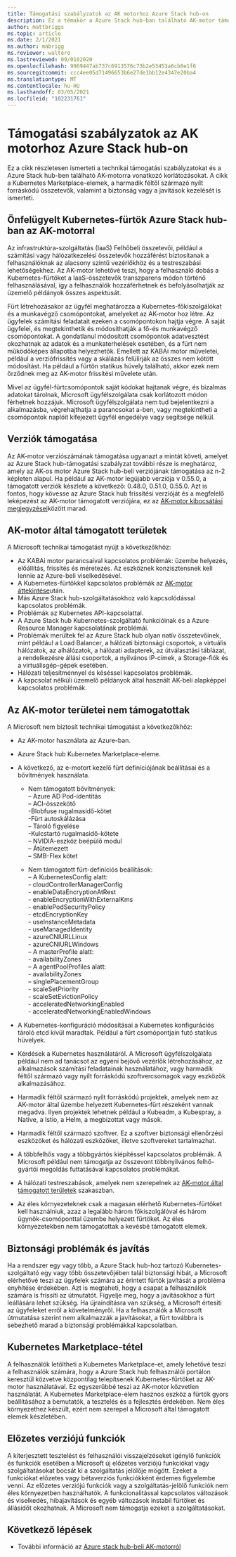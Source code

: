 ```yaml
---
title: Támogatási szabályzatok az AK motorhoz Azure Stack hub-on
description: Ez a témakör a Azure Stack hub-ban található AK-motor támogatási szabályzatait tartalmazza.
author: mattbriggs
ms.topic: article
ms.date: 2/1/2021
ms.author: mabrigg
ms.reviewer: waltero
ms.lastreviewed: 09/0102020
ms.openlocfilehash: 9969447ab737c6913576c73b2e53453a6cb8e1f6
ms.sourcegitcommit: ccc4ee05d71496653b6e27de1bb12e4347e20ba4
ms.translationtype: MT
ms.contentlocale: hu-HU
ms.lasthandoff: 03/05/2021
ms.locfileid: "102231761"
---
```

# <a name="support-policies-for-aks-engine-on-azure-stack-hub"></a>Támogatási szabályzatok az AK motorhoz Azure Stack hub-on

Ez a cikk részletesen ismerteti a technikai támogatási szabályzatokat és a Azure Stack hub-ben található AK-motorra vonatkozó korlátozásokat. A cikk a Kubernetes Marketplace-elemek, a harmadik féltől származó nyílt forráskódú összetevők, valamint a biztonság vagy a javítások kezelését is ismerteti. 

## <a name="self-managed-kubernetes-clusters-on-azure-stack-hub-with-aks-engine"></a>Önfelügyelt Kubernetes-fürtök Azure Stack hub-ban az AK-motorral

Az infrastruktúra-szolgáltatás (IaaS) Felhőbeli összetevői, például a számítási vagy hálózatkezelési összetevők hozzáférést biztosítanak a felhasználóknak az alacsony szintű vezérlőkhöz és a testreszabási lehetőségekhez. Az AK-motor lehetővé teszi, hogy a felhasználó dobás a Kubernetes-fürtöket a IaaS-összetevők transzparens módon történő felhasználásával, így a felhasználók hozzáférhetnek és befolyásolhatják az üzemelő példányok összes aspektusát.

Fürt létrehozásakor az ügyfél meghatározza a Kubernetes-főkiszolgálókat és a munkavégző csomópontokat, amelyeket az AK-motor hoz létre. Az ügyfelek számítási feladatait ezeken a csomópontokon hajtja végre. A saját ügyfelei, és megtekinthetik és módosíthatják a fő-és munkavégző csomópontokat. A gondatlanul módosított csomópontok adatvesztést okozhatnak az adatok és a munkaterhelések esetében, és a fürt nem működőképes állapotba helyezhetők. Emellett az KABAi motor műveletei, például a verziófrissítés vagy a skálázás felülírják az összes nem kötött módosítást. Ha például a fürtön statikus hüvely található, akkor ezek nem őrződnek meg az AK-motor frissítési művelete után.

Mivel az ügyfél-fürtcsomópontok saját kódokat hajtanak végre, és bizalmas adatokat tárolnak, Microsoft ügyfélszolgálata csak korlátozott módon férhetnek hozzájuk. Microsoft ügyfélszolgálata nem tud bejelentkezni a alkalmazásba, végrehajthatja a parancsokat a-ben, vagy megtekintheti a csomópontok naplóit kifejezett ügyfél engedélye vagy segítsége nélkül.

## <a name="version-support"></a>Verziók támogatása

Az AK-motor verziószámának támogatása ugyanazt a mintát követi, amelyet az Azure Stack hub-támogatási szabályzat további része is meghatároz, amely az AK-os motor Azure Stack hub-beli verziójának támogatása az n-2 képleten alapul. Ha például az AK-motor legújabb verziója v 0.55.0, a támogatott verziók készlete a következő: 0.48.0, 0.51.0, 0.55.0. Azt is fontos, hogy kövesse az Azure Stack hub frissítési verzióját és a megfelelő leképezést az AK-motor támogatott verziójára, ez az [AK-motor kibocsátási megjegyzései](kubernetes-aks-engine-release-notes.md#aks-engine-and-azure-stack-version-mapping)között marad.

## <a name="aks-engine-supported-areas"></a>AK-motor által támogatott területek

A Microsoft technikai támogatást nyújt a következőkhöz:

-  Az KABAi motor parancsaival kapcsolatos problémák: üzembe helyezés, előállítás, frissítés és méretezés. Az eszköznek konzisztensnek kell lennie az Azure-beli viselkedésével.
-  A Kubernetes-fürtökkel kapcsolatos problémák az [AK-motor áttekintése](azure-stack-kubernetes-aks-engine-overview.md)után.
-  Más Azure Stack hub-szolgáltatásokhoz való kapcsolódással kapcsolatos problémák. 
-  Problémák az Kubernetes API-kapcsolattal.
-  A Azure Stack hub Kubernetes-szolgáltató funkcióinak és a Azure Resource Manager kapcsolatának problémái.
-  Problémák merültek fel az Azure Stack hub olyan natív összetevőinek, mint például a Load Balancer, a hálózati biztonsági csoportok, a virtuális hálózatok, az alhálózatok, a hálózati adapterek, az útválasztási táblázat, a rendelkezésre állási csoportok, a nyilvános IP-címek, a Storage-fiók és a virtuálisgép-gépek esetében. 
-  Hálózati teljesítménnyel és késéssel kapcsolatos problémák.
-  A kapcsolat nélküli üzemelő példányok által használt AK-beli alapképpel kapcsolatos problémák. 

## <a name="aks-engine-areas-not-supported"></a>Az AK-motor területei nem támogatottak

A Microsoft nem biztosít technikai támogatást a következőkhöz:

-  Az AK-motor használata az Azure-ban.
-  Azure Stack hub Kubernetes Marketplace-eleme.
-  A következő, az e-motort kezelő fürt definíciójának beállításai és a bővítmények használata.
    -  Nem támogatott bővítmények:  
            – Azure AD Pod-identitás  
            – ACI-összekötő  
            -Blobfuse rugalmasidő-kötet  
            -Fürt autoskálázása  
            – Tároló figyelése  
            -Kulcstartó rugalmasidő-kötete  
            – NVIDIA-eszköz beépülő modul  
            – Átütemezett  
            – SMB-Flex kötet  
        
    -  Nem támogatott fürt-definíciós beállítások:  
            – A KubernetesConfig alatt:  
                    - cloudControllerManagerConfig  
                    - enableDataEncryptionAtRest  
                    - enableEncryptionWithExternalKms  
                    - enablePodSecurityPolicy  
                    - etcdEncryptionKey  
                    - useInstanceMetadata  
                    - useManagedIdentity  
                    - azureCNIURLLinux  
                    - azureCNIURLWindows  
            – A masterProfile alatt:  
                    - availabilityZones  
            – A agentPoolProfiles alatt:  
                    - availabilityZones  
                    – singlePlacementGroup  
                    - scaleSetPriority  
                    - scaleSetEvictionPolicy  
                    - acceleratedNetworkingEnabled  
                    - acceleratedNetworkingEnabledWindows

-  A Kubernetes-konfiguráció módosításai a Kubernetes konfigurációs tároló etcd kívül maradtak. Például a fürt csomópontjain futó statikus hüvelyek.
-  Kérdések a Kubernetes használatáról. A Microsoft ügyfélszolgálata például nem ad tanácsot az egyéni bejövő vezérlők létrehozásához, az alkalmazások számítási feladatainak használatához, vagy harmadik féltől származó vagy nyílt forráskódú szoftvercsomagok vagy eszközök alkalmazásához.
-  Harmadik féltől származó nyílt forráskódú projektek, amelyek nem az AK-motor által üzembe helyezett Kubernetes-fürt részeként vannak megadva. Ilyen projektek lehetnek például a Kubeadm, a Kubespray, a Native, a Istio, a Helm, a megbízottat vagy mások.
-  Harmadik féltől származó szoftver. Ez a szoftver biztonsági ellenőrzési eszközöket és hálózati eszközöket, illetve szoftvereket tartalmazhat.
-  A többfelhős vagy a többgyártós kiépítéssel kapcsolatos problémák. A Microsoft például nem támogatja az összevont többnyilvános felhő-gyártói megoldás futtatásával kapcsolatos problémákat.
-  A hálózati testreszabások, amelyek nem szerepelnek az [AK-motor által támogatott területek](#aks-engine-supported-areas) szakaszban.
-  Az éles környezeteknek csak a magasan elérhető Kubernetes-fürtöket kell használniuk, azaz a legalább három főkiszolgálóval és három ügynök-csomóponttal üzembe helyezett fürtöket. Az éles környezetekben nem támogatottak a kevésbé támogatott elemek.

##  <a name="security-issues-and-patching"></a>Biztonsági problémák és javítás

Ha a rendszer egy vagy több, a Azure Stack hub-hoz tartozó Kubernetes-szolgáltató egy vagy több összetevőjében talál biztonsági hibát, a Microsoft elérhetővé teszi az ügyfelek számára az érintett fürtök javítását a probléma enyhítése érdekében. Azt is megteheti, hogy a csapat a felhasználók számára is frissíti az útmutatót. Figyelje meg, hogy a javításokhoz a fürt leállására lehet szükség. Ha újraindításra van szükség, a Microsoft értesíti az ügyfeleket erről a követelményről. Ha a felhasználók a Microsoft útmutatása szerint nem alkalmazzák a javításokat, a fürt továbbra is sebezhető marad a biztonsági problémákkal kapcsolatban.

## <a name="kubernetes-marketplace-item"></a>Kubernetes Marketplace-tétel

A felhasználók letöltheti a Kubernetes Marketplace-et, amely lehetővé teszi a felhasználók számára, hogy a Azure Stack hub felhasználói portálon keresztül közvetve központilag telepítsenek Kubernetes-fürtöket az AK-motor használatával. Ez egyszerűbbé teszi az AK-motor közvetlen használatát. A Kubernetes Marketplace-elem hasznos eszköz a fürtök gyors beállításához a bemutatók, a tesztelés és a fejlesztés érdekében. Nem éles környezethez készült, ezért nem szerepel a Microsoft által támogatott elemek készletében.

## <a name="preview-features"></a>Előzetes verziójú funkciók

A kiterjesztett tesztelést és felhasználói visszajelzéseket igénylő funkciók és funkciók esetében a Microsoft új előzetes verziójú funkciókat vagy szolgáltatásokat bocsát ki a szolgáltatás jelölője mögött. Ezeket a funkciókat előzetes vagy bétaverziós funkciókként érdemes figyelembe venni. Az előzetes verziójú funkciók vagy a szolgáltatás-jelölő funkciók nem éles környezetben használhatók. A funkcionalitással kapcsolatos változások és viselkedés, hibajavítások és egyéb változások instabil fürtöket és állásidőt okozhatnak. A Microsoft nem támogatja ezeket a szolgáltatásokat.

## <a name="next-steps"></a>Következő lépések

- További információ az [Azure stack hub-beli AK-motorról](azure-stack-kubernetes-aks-engine-overview.md)